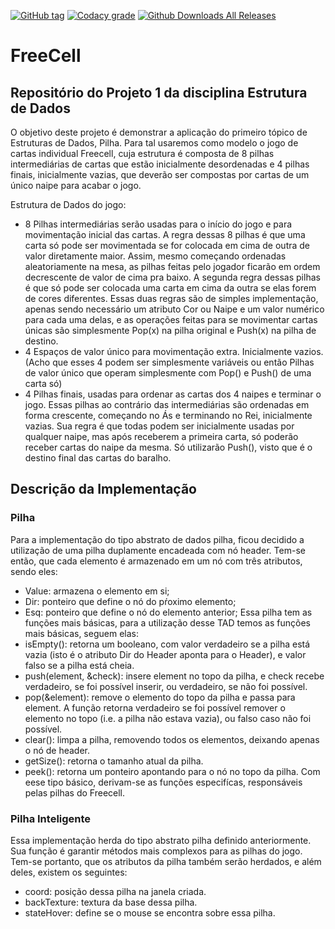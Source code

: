 [![GitHub tag](https://img.shields.io/github/tag/Alynva/FreeCell.svg)](https://github.com/Alynva/FreeCell/tags) [![Codacy grade](https://img.shields.io/codacy/grade/ad0f531c54c748269e35392ea2f79756.svg)](https://www.codacy.com/app/Alynva/FreeCell?utm_source=github.com&amp;utm_medium=referral&amp;utm_content=Alynva/FreeCell&amp;utm_campaign=Badge_Grade) [![Github Downloads All Releases](https://img.shields.io/github/downloads/Alynva/FreeCell/total.svg)](https://github.com/Alynva/FreeCell/releases/latest)

# FreeCell

## Repositório do Projeto 1 da disciplina Estrutura de Dados

O objetivo deste projeto é demonstrar a aplicação do primeiro tópico de Estruturas de Dados, Pilha. Para tal usaremos como modelo o jogo de cartas individual Freecell, cuja estrutura é composta de 8 pilhas intermediárias de cartas que estão inicialmente desordenadas e 4 pilhas finais, inicialmente vazias, que deverão ser compostas por cartas de um único naipe para acabar o jogo.

Estrutura de Dados do jogo:
- 8 Pilhas intermediárias serão usadas para o início do jogo e para movimentação inicial das cartas. A regra dessas 8 pilhas é que uma carta só pode ser movimentada se for colocada em cima de outra de valor diretamente maior. Assim, mesmo começando ordenadas aleatoriamente na mesa, as pilhas feitas pelo jogador ficarão em ordem decrescente de valor de cima pra baixo. A segunda regra dessas pilhas é que só pode ser colocada uma carta em cima da outra se elas forem de cores diferentes. Essas duas regras são de simples implementação, apenas sendo necessário um atributo Cor ou Naipe e um valor numérico para cada uma delas, e as operações feitas para se movimentar cartas únicas são simplesmente Pop(x) na pilha original e Push(x) na pilha de destino.
- 4 Espaços de valor único para movimentação extra. Inicialmente vazios. (Acho que esses 4 podem ser simplesmente variáveis ou então Pilhas de valor único que operam simplesmente com Pop() e Push() de uma carta só)
- 4 Pilhas finais, usadas para ordenar as cartas dos 4 naipes e terminar o jogo. Essas pilhas ao contrário das intermediárias são ordenadas em forma crescente, começando no Ás e terminando no Rei, inicialmente vazias. Sua regra é que todas podem ser inicialmente usadas por qualquer naipe, mas após receberem a primeira carta, só poderão receber cartas do naipe da mesma. Só utilizarão Push(), visto que é o destino final das cartas do baralho.

## Descrição da Implementação

### Pilha
Para a implementação do tipo abstrato de dados pilha, ficou decidido a utilização de uma pilha duplamente encadeada com nó header. Tem-se então, que cada elemento é armazenado em um nó com três atributos, sendo eles:
- Value: armazena o elemento em si;
- Dir: ponteiro que define o nó do pŕoximo elemento;
- Esq: ponteiro que define o nó do elemento anterior;
Essa pilha tem as funções mais básicas, para a utilização desse TAD temos as funções mais básicas, seguem elas:
- isEmpty(): retorna um booleano, com valor verdadeiro se a pilha está vazia (isto é o atributo Dir do Header aponta para o Header), e valor falso se a pilha está cheia.
- push(element, &check): insere element no topo da pilha, e check recebe verdadeiro, se foi possível inserir, ou verdadeiro, se não foi possível.
- pop(&element): remove o elemento do topo da pilha e passa para element. A função retorna verdadeiro se foi possível remover o elemento no topo (i.e. a pilha não estava vazia), ou falso caso não foi possível.
- clear(): limpa a pilha, removendo todos os elementos, deixando apenas o nó de header.
- getSize(): retorna o tamanho atual da pilha.
- peek(): retorna um ponteiro apontando para o nó no topo da pilha.
Com eese tipo básico, derivam-se as funções especifícas, responsáveis pelas pilhas do Freecell.

### Pilha Inteligente
Essa implementação herda do tipo abstrato pilha definido anteriormente. Sua função é garantir métodos mais complexos para as pilhas do jogo. Tem-se portanto, que os atributos da pilha também serão herdados, e além deles, existem os seguintes:
- coord: posição dessa pilha na janela criada.
- backTexture: textura da base dessa pilha.
- stateHover: define se o mouse se encontra sobre essa pilha.
